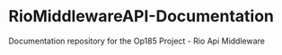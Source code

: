 # RioMiddlewareAPI-Documentation
Documentation repository for the Op185 Project - Rio Api Middleware
